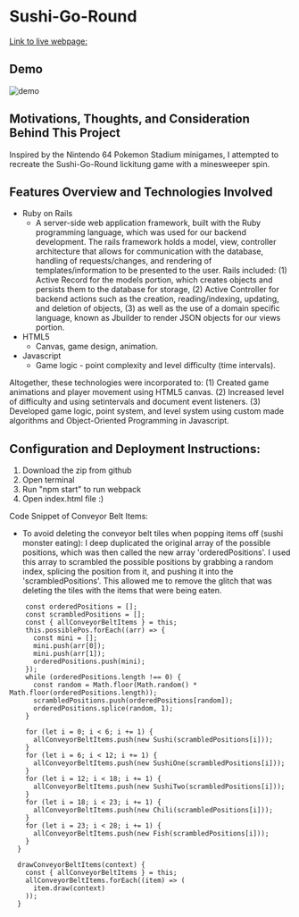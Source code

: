 # Sushi-Go-Round
[Link to live webpage:](https://jennhuynh02.github.io/Sushi-Go-Round/)

## Demo

![demo](demo.gif) 

## Motivations, Thoughts, and Consideration Behind This Project
Inspired by the Nintendo 64 Pokemon Stadium minigames, I attempted to recreate the Sushi-Go-Round lickitung game with a minesweeper spin.


## Features Overview and Technologies Involved
* Ruby on Rails
  - A server-side web application framework, built with the Ruby programming language, which was used for our backend development.  The rails framework holds a model, view, controller architecture that allows for communication with the database, handling of requests/changes, and rendering of templates/information to be presented to the user.  Rails included: (1) Active Record for the models portion, which creates objects and persists them to the database for storage, (2) Active Controller for backend actions such as the creation, reading/indexing, updating, and deletion of objects, (3) as well as the use of a domain specific language, known as Jbuilder to render JSON objects for our views portion.  
* HTML5
  - Canvas, game design, animation.
* Javascript
  - Game logic - point complexity and level difficulty (time intervals).

Altogether, these technologies were incorporated to:
(1) Created game animations and player movement using HTML5 canvas.
(2) Increased level of difficulty and using setintervals and document event listeners.
(3) Developed game logic, point system, and level system using custom made algorithms and Object-Oriented Programming in Javascript.


## Configuration and Deployment Instructions:
1. Download the zip from github 
2. Open terminal
3. Run "npm start" to run webpack
4. Open index.html file :)


Code Snippet of Conveyor Belt Items:
  - To avoid deleting the conveyor belt tiles when popping items off (sushi monster eating): I deep duplicated the original array of the possible positions, which was then called the new array 'orderedPositions'.  I used this array to scrambled the possible positions by grabbing a random index, splicing the position from it, and pushing it into the 'scrambledPositions'.  This allowed me to remove the glitch that was deleting the tiles with the items that were being eaten.
```   addItemsOntoConveyorBelt() {
    const orderedPositions = [];
    const scrambledPositions = [];
    const { allConveyorBeltItems } = this;
    this.possiblePos.forEach((arr) => {
      const mini = [];
      mini.push(arr[0]);
      mini.push(arr[1]);
      orderedPositions.push(mini);
    });
    while (orderedPositions.length !== 0) {
      const random = Math.floor(Math.random() * Math.floor(orderedPositions.length));
      scrambledPositions.push(orderedPositions[random]);
      orderedPositions.splice(random, 1);
    }

    for (let i = 0; i < 6; i += 1) {
      allConveyorBeltItems.push(new Sushi(scrambledPositions[i]));
    }
    for (let i = 6; i < 12; i += 1) {
      allConveyorBeltItems.push(new SushiOne(scrambledPositions[i]));
    }
    for (let i = 12; i < 18; i += 1) {
      allConveyorBeltItems.push(new SushiTwo(scrambledPositions[i]));
    }
    for (let i = 18; i < 23; i += 1) {
      allConveyorBeltItems.push(new Chili(scrambledPositions[i]));
    }
    for (let i = 23; i < 28; i += 1) {
      allConveyorBeltItems.push(new Fish(scrambledPositions[i]));
    }
  }

  drawConveyorBeltItems(context) {
    const { allConveyorBeltItems } = this;
    allConveyorBeltItems.forEach((item) => (
      item.draw(context)
    ));
  }
```
